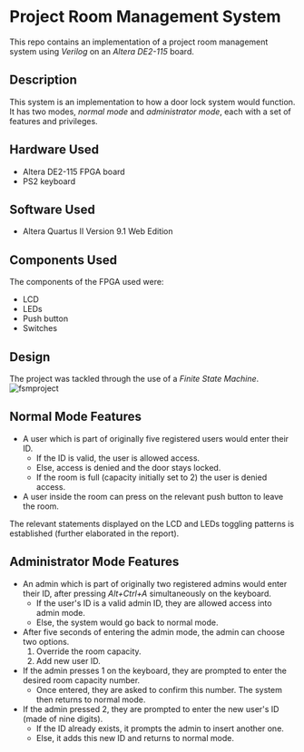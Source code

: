 # Project Room Management System
This repo contains an implementation of a project room management system using *Verilog* on an *Altera DE2-115* board.

## Description
This system is an implementation to how a door lock system would function. It has two modes, *normal mode* and *administrator mode*, each with a set of features and privileges.

## Hardware Used
- Altera DE2-115 FPGA board
- PS2 keyboard

## Software Used
- Altera Quartus II Version 9.1 Web Edition

## Components Used
The components of the FPGA used were:
- LCD
- LEDs
- Push button
- Switches

## Design 
The project was tackled through the use of a *Finite State Machine*.
![fsmproject](https://user-images.githubusercontent.com/92987443/173163881-73d1bd1b-bac1-4b37-808d-7f8d1bd666ed.png)


## Normal Mode Features
- A user which is part of originally five registered users would enter their ID.
  - If the ID is valid, the user is allowed access.
  - Else, access is denied and the door stays locked.
  - If the room is full (capacity initially set to 2) the user is denied access.
- A user inside the room can press on the relevant push button to leave the room.

The relevant statements displayed on the LCD and LEDs toggling patterns is established (further elaborated in the report).

## Administrator Mode Features
- An admin which is part of originally two registered admins would enter their ID, after pressing *Alt+Ctrl+A* simultaneously on the keyboard.
  - If the user's ID is a valid admin ID, they are allowed access into admin mode.
  - Else, the system would go back to normal mode.
- After five seconds of entering the admin mode, the admin can choose two options.
  1. Override the room capacity.
  2. Add new user ID.
- If the admin presses 1 on the keyboard, they are prompted to enter the desired room capacity number. 
  - Once entered, they are asked to confirm this number. The system then returns to normal mode.
- If the admin pressed 2, they are prompted to enter the new user's ID (made of nine digits).
  - If the ID already exists, it prompts the admin to insert another one.
  - Else, it adds this new ID and returns to normal mode.
